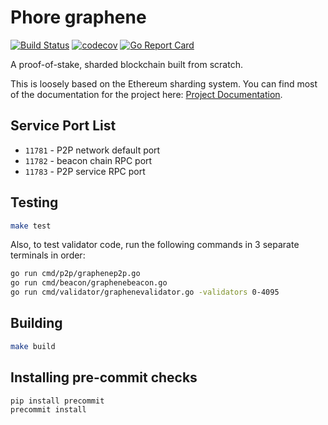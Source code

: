 # Phore graphene

[![Build Status](https://travis-ci.com/phoreproject/graphene.svg?branch=master)](https://travis-ci.com/phoreproject/graphene) [![codecov](https://codecov.io/gh/phoreproject/graphene/branch/master/graph/badge.svg)](https://codecov.io/gh/phoreproject/graphene) [![Go Report Card](https://goreportcard.com/badge/github.com/phoreproject/graphene)](https://goreportcard.com/report/github.com/phoreproject/graphene)

A proof-of-stake, sharded blockchain built from scratch.

This is loosely based on the Ethereum sharding system. You can find most of the documentation for the project here: [Project Documentation](docs/docs.md).

## Service Port List

- `11781` - P2P network default port
- `11782` - beacon chain RPC port
- `11783` - P2P service RPC port

## Testing

```bash
make test
```

Also, to test validator code, run the following commands in 3 separate terminals in order:

```bash
go run cmd/p2p/graphenep2p.go
go run cmd/beacon/graphenebeacon.go
go run cmd/validator/graphenevalidator.go -validators 0-4095
```

## Building

```bash
make build
```

## Installing pre-commit checks

```bash
pip install precommit
precommit install
```
